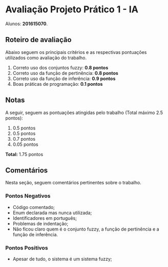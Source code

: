 # Avaliação Projeto Prático 1 - IA
Alunos: **201615070**.

## Roteiro de avaliação

Abaixo seguem os principais critérios e as respectivas pontuações utilizados como avaliação do trabalho.

1. Correto uso dos conjuntos fuzzy: **0.8 pontos**
2. Correto uso da função de pertinência: **0.8 pontos**
3. Correto uso da função de inferência: **0.9 pontos**
4. Boas práticas de programação: **0.1 pontos**

## Notas

A seguir, seguem as pontuações atingidas pelo trabalho (Total máximo 2.5 pontos):

1. 0.5 pontos
2. 0.5 pontos
3. 0.7 pontos
4. 0.05 pontos

**Total:** 1.75 pontos

## Comentários

Nesta seção, seguem comentários pertinentes sobre o trabalho.

### Pontos Negativos
- Código comentado;
- Enum declarada mas nunca utilizada;
- Identificadores em português;
- Problemas de indentação;
- Não ficou claro quem é o conjunto fuzzy, a função de pertinência e a função de inferência.

### Pontos Positivos
- Apesar de tudo, o sistema é um sistema fuzzy;
